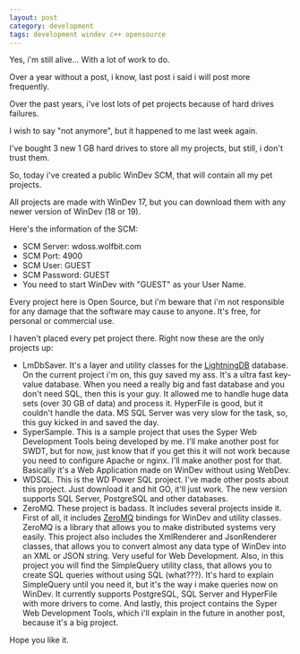 ```yaml
---
layout: post
category: development
tags: development windev c++ opensource
---
```


Yes, i'm still alive... With a lot of work to do.

Over a year without a post, i know, last post i said i will post more frequently.

Over the past years, i've lost lots of pet projects because of hard drives failures.

I wish to say "not anymore", but it happened to me last week again.

I've bought 3 new 1 GB hard drives to store all my projects, but still, i don't
trust them.

So, today i've created a public WinDev SCM, that will contain all my pet projects.

All projects are made with WinDev 17, but you can download them with any newer
version of WinDev (18 or 19).

Here's the information of the SCM:

 - SCM Server: wdoss.wolfbit.com
 - SCM Port: 4900
 - SCM User: GUEST
 - SCM Password: GUEST
 - You need to start WinDev with "GUEST" as your User Name.

Every project here is Open Source, but i'm beware that i'm not responsible for any
damage that the software may cause to anyone. It's free, for personal or commercial
use.

I haven't placed every pet project there. Right now these are the only projects up:

 - LmDbSaver. It's a layer and utility classes for the [LightningDB](http://symas.com/mdb/) database. On the current project i'm on, this guy saved my ass. It's a ultra fast key-value database. When you need a really big and fast database and you don't need SQL, then this is your guy. It allowed me to handle huge data sets (over 30 GB of data) and process it. HyperFile is good, but it couldn't handle the data. MS SQL Server was very slow for the task, so, this guy kicked in and saved the day.
 - SyperSample. This is a sample project that uses the Syper Web Development Tools being developed by me. I'll make another post for SWDT, but for now, just know that if you get this it will not work because you need to configure Apache or nginx. I'll make another post for that. Basically it's a Web Application made on WinDev without using WebDev.
 - WDSQL. This is the WD Power SQL project. I've made other posts about this project. Just download it and hit GO, it'll just work. The new version supports SQL Server, PostgreSQL and other databases.
 - ZeroMQ. These project is badass. It includes several projects inside it. First of all, it includes [ZeroMQ](http://zeromq.org/) bindings for WinDev and utility classes. ZeroMQ is a library that allows you to make distributed systems very easily. This project also includes the XmlRenderer and JsonRenderer classes, that allows you to convert almost any data type of WinDev into an XML or JSON string. Very useful for Web Development. Also, in this project you will find the SimpleQuery utility class, that allows you to create SQL queries without using SQL (what???). It's hard to explain SimpleQuery until you need it, but it's the way i make queries now on WinDev. It currently supports PostgreSQL, SQL Server and HyperFile with more drivers to come. And lastly, this project contains the Syper Web Development Tools, which i'll explain in the future in another post, because it's a big project.
 
Hope you like it.
